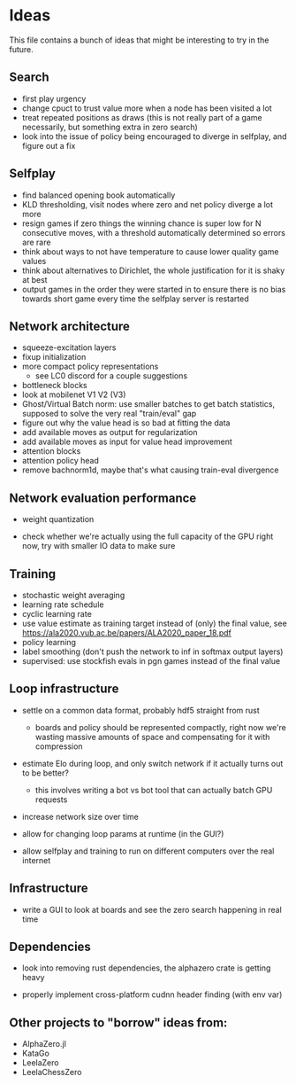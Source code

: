 # Ideas

This file contains a bunch of ideas that might be interesting to try in the future.

## Search

* first play urgency
* change cpuct to trust value more when a node has been visited a lot
* treat repeated positions as draws (this is not really part of a game necessarily, but something extra in zero search)
* look into the issue of policy being encouraged to diverge in selfplay, and figure out a fix

## Selfplay

* find balanced opening book automatically
* KLD thresholding, visit nodes where zero and net policy diverge a lot more
* resign games if zero things the winning chance is super low for N consecutive moves, with a threshold automatically determined so errors are rare
* think about ways to not have temperature to cause lower quality game values
* think about alternatives to Dirichlet, the whole justification for it is shaky at best
* output games in the order they were started in to ensure there is no bias towards short game every time the selfplay server is restarted

## Network architecture

* squeeze-excitation layers
* fixup initialization
* more compact policy representations
    * see LC0 discord for a couple suggestions
* bottleneck blocks
* look at mobilenet V1 V2 (V3)
* Ghost/Virtual Batch norm: use smaller batches to get batch statistics, supposed to solve the very real "train/eval" gap
* figure out why the value head is so bad at fitting the data
* add available moves as output for regularization
* add available moves as input for value head improvement
* attention blocks 
* attention policy head
* remove bachnorm1d, maybe that's what causing train-eval divergence

## Network evaluation performance

* weight quantization

* check whether we're actually using the full capacity of the GPU right now, try with smaller IO data to make sure

## Training 

* stochastic weight averaging
* learning rate schedule
* cyclic learning rate
* use value estimate as training target instead of (only) the final value, see https://ala2020.vub.ac.be/papers/ALA2020_paper_18.pdf
* policy learning
* label smoothing (don't push the network to inf in softmax output layers)
* supervised: use stockfish evals in pgn games instead of the final value

## Loop infrastructure

* settle on a common data format, probably hdf5 straight from rust
    * boards and policy should be represented compactly, right now we're wasting massive amounts of space and compensating for it with compression

* estimate Elo during loop, and only switch network if it actually turns out to be better?
    * this involves writing a bot vs bot tool that can actually batch GPU requests

* increase network size over time

* allow for changing loop params at runtime (in the GUI?)

* allow selfplay and training to run on different computers over the real internet

## Infrastructure

* write a GUI to look at boards and see the zero search happening in real time

## Dependencies

* look into removing rust dependencies, the alphazero crate is getting heavy

* properly implement cross-platform cudnn header finding (with env var)


## Other projects to "borrow" ideas from:

* AlphaZero.jl
* KataGo
* LeelaZero
* LeelaChessZero